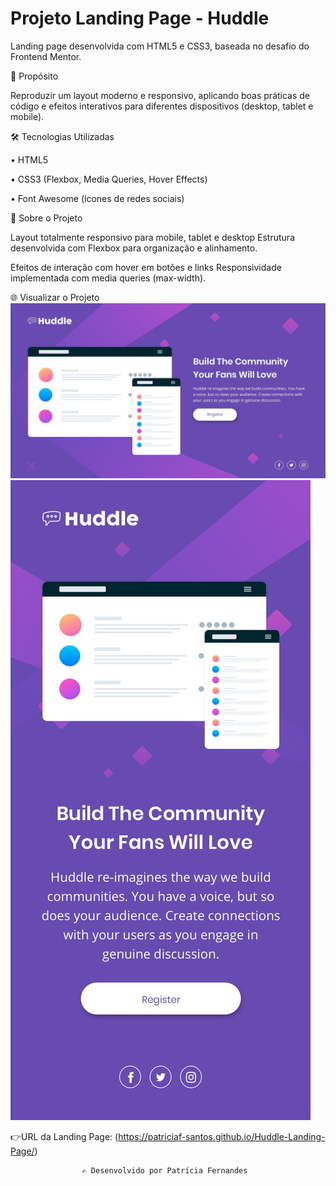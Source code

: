 # Projeto Landing Page - Huddle
Landing page desenvolvida com HTML5 e CSS3, baseada no desafio do Frontend Mentor.

🎯 Propósito

Reproduzir um layout moderno e responsivo, aplicando boas práticas de código e efeitos interativos para diferentes dispositivos (desktop, tablet e mobile).

🛠️ Tecnologias Utilizadas

• HTML5

• CSS3 (Flexbox, Media Queries,  Hover Effects)

• Font Awesome (ícones de redes sociais)

📱 Sobre o Projeto

Layout totalmente responsivo para mobile, tablet e desktop
Estrutura desenvolvida com Flexbox para organização e alinhamento.

Efeitos de interação com hover em botões e links
Responsividade implementada com media queries (max-width).

🌐 Visualizar o Projeto
<img src="./src/images/desktop-design.jpg" alt= "Imagem Desktop">
<img src="./src/images/mobile-design.jpg" alt= "Imagem Mobile ">

   👉URL da Landing Page: 
   (https://patriciaf-santos.github.io/Huddle-Landing-Page/)



                    ✍️ Desenvolvido por Patrícia Fernandes

    